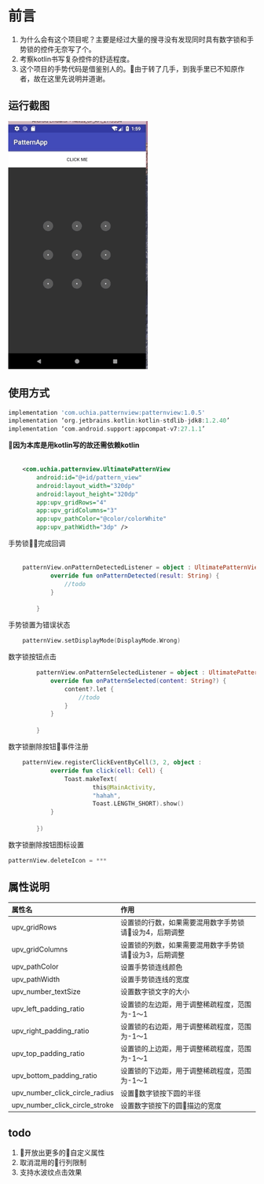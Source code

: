 # 前言
1. 为什么会有这个项目呢？主要是经过大量的搜寻没有发现同时具有数字锁和手势锁的控件无奈写了个。
2. 考察kotlin书写复杂控件的舒适程度。
3. 这个项目的手势代码是借鉴别人的。由于转了几手，到我手里已不知原作者，故在这里先说明并道谢。

## 运行截图
![image](./screenshot/screenshot.gif)

## 使用方式
```groovy
implementation 'com.uchia.patternview:patternview:1.0.5'
implementation ‘org.jetbrains.kotlin:kotlin-stdlib-jdk8:1.2.40’
implementation ‘com.android.support:appcompat-v7:27.1.1’
```
**因为本库是用kotlin写的故还需依赖kotlin**

```xml

    <com.uchia.patternview.UltimatePatternView
        android:id="@+id/pattern_view"
        android:layout_width="320dp"
        android:layout_height="320dp"
        app:upv_gridRows="4"
        app:upv_gridColumns="3"
        app:upv_pathColor="@color/colorWhite"
        app:upv_pathWidth="3dp" />

```

手势锁完成回调
```kotlin 

    patternView.onPatternDetectedListener = object : UltimatePatternView.OnPatternDetectedListener{
            override fun onPatternDetected(result: String) {
                //todo
            }

        }

```

手势锁置为错误状态
```kotlin
    patternView.setDisplayMode(DisplayMode.Wrong)
```

数字锁按钮点击
```kotlin
        patternView.onPatternSelectedListener = object : UltimatePatternView.OnPatternSelectedListener {
            override fun onPatternSelected(content: String?) {
                content?.let {
                    //todo
                }
            }

        }
```

数字锁删除按钮事件注册
```kotlin
    patternView.registerClickEventByCell(3, 2, object :                 Cell.ClickListener {
            override fun click(cell: Cell) {
                Toast.makeText(
                        this@MainActivity,
                        "hahah",
                        Toast.LENGTH_SHORT).show()
            }

        })
```

数字锁删除按钮图标设置
```kotlin
patternView.deleteIcon = ***
```

## 属性说明
|属性名|作用|
|:--|:--|
|upv_gridRows| 设置锁的行数，如果需要混用数字手势锁请设为4，后期调整|
|upv_gridColumns|设置锁的列数，如果需要混用数字手势锁请设为3，后期调整|
|upv_pathColor|设置手势锁连线颜色|
|upv_pathWidth|设置手势锁连线的宽度|
|upv_number_textSize|设置数字锁文字的大小|
|upv_left_padding_ratio|设置锁的左边距，用于调整稀疏程度，范围为-1～1|
|upv_right_padding_ratio|设置锁的右边距，用于调整稀疏程度，范围为-1～1|
|upv_top_padding_ratio|设置锁的上边距，用于调整稀疏程度，范围为-1～1|
|upv_bottom_padding_ratio|设置锁的下边距，用于调整稀疏程度，范围为-1～1|
|upv_number_click_circle_radius|设置数字锁按下圆的半径|
|upv_number_click_circle_stroke|设置数字锁按下的圆描边的宽度|

## todo
1. 开放出更多的自定义属性
2. 取消混用的行列限制
3. 支持水波纹点击效果